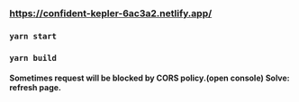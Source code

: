 ### https://confident-kepler-6ac3a2.netlify.app/
### `yarn start`
### `yarn build`

#### Sometimes request will be blocked by CORS policy.(open console) Solve: refresh page.
